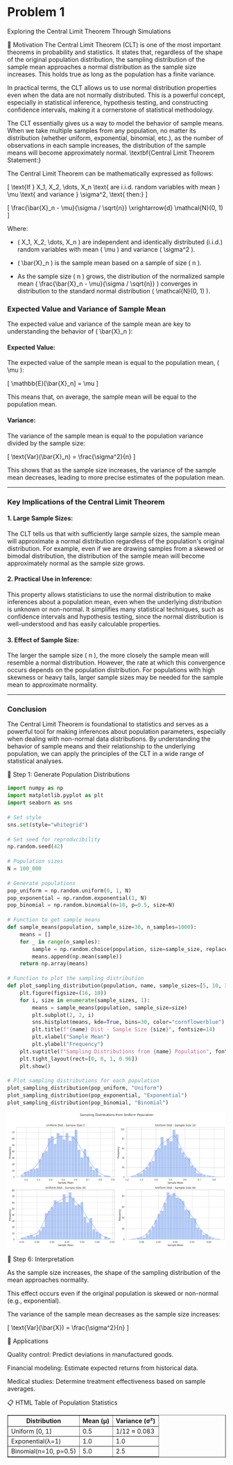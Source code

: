 # Problem 1
Exploring the Central Limit Theorem Through Simulations

📌 Motivation
The Central Limit Theorem (CLT) is one of the most important theorems in probability and statistics. It states that, regardless of the shape of the original population distribution, the sampling distribution of the sample mean approaches a normal distribution as the sample size increases. This holds true as long as the population has a finite variance.

In practical terms, the CLT allows us to use normal distribution properties even when the data are not normally distributed. This is a powerful concept, especially in statistical inference, hypothesis testing, and constructing confidence intervals, making it a cornerstone of statistical methodology.

The CLT essentially gives us a way to model the behavior of sample means. When we take multiple samples from any population, no matter its distribution (whether uniform, exponential, binomial, etc.), as the number of observations in each sample increases, the distribution of the sample means will become approximately normal.
\textbf{Central Limit Theorem Statement:}

The Central Limit Theorem can be mathematically expressed as follows:

\[
\text{If } X_1, X_2, \dots, X_n \text{ are i.i.d. random variables with mean } \mu \text{ and variance } \sigma^2, \text{ then:}
\]

\[
\frac{\bar{X}_n - \mu}{\sigma / \sqrt{n}} \xrightarrow{d} \mathcal{N}(0, 1)
\]

Where:

- \( X_1, X_2, \dots, X_n \) are independent and identically distributed (i.i.d.) random variables with mean \( \mu \) and variance \( \sigma^2 \).

- \( \bar{X}_n \) is the sample mean based on a sample of size \( n \).

- As the sample size \( n \) grows, the distribution of the normalized sample mean \( \frac{\bar{X}_n - \mu}{\sigma / \sqrt{n}} \) converges in distribution to the standard normal distribution \( \mathcal{N}(0, 1) \).

### Expected Value and Variance of Sample Mean

The expected value and variance of the sample mean are key to understanding the behavior of \( \bar{X}_n \):

#### **Expected Value:**
The expected value of the sample mean is equal to the population mean, \( \mu \):

\[
\mathbb{E}[\bar{X}_n] = \mu
\]

This means that, on average, the sample mean will be equal to the population mean.

#### **Variance:**
The variance of the sample mean is equal to the population variance divided by the sample size:

\[
\text{Var}(\bar{X}_n) = \frac{\sigma^2}{n}
\]

This shows that as the sample size increases, the variance of the sample mean decreases, leading to more precise estimates of the population mean.

---

### Key Implications of the Central Limit Theorem

#### **1. Large Sample Sizes:**
The CLT tells us that with sufficiently large sample sizes, the sample mean will approximate a normal distribution regardless of the population's original distribution. For example, even if we are drawing samples from a skewed or bimodal distribution, the distribution of the sample mean will become approximately normal as the sample size grows.

#### **2. Practical Use in Inference:**
This property allows statisticians to use the normal distribution to make inferences about a population mean, even when the underlying distribution is unknown or non-normal. It simplifies many statistical techniques, such as confidence intervals and hypothesis testing, since the normal distribution is well-understood and has easily calculable properties.

#### **3. Effect of Sample Size:**
The larger the sample size \( n \), the more closely the sample mean will resemble a normal distribution. However, the rate at which this convergence occurs depends on the population distribution. For populations with high skewness or heavy tails, larger sample sizes may be needed for the sample mean to approximate normality.

---

### Conclusion
The Central Limit Theorem is foundational to statistics and serves as a powerful tool for making inferences about population parameters, especially when dealing with non-normal data distributions. By understanding the behavior of sample means and their relationship to the underlying population, we can apply the principles of the CLT in a wide range of statistical analyses.

🔢 Step 1: Generate Population Distributions
```python
import numpy as np
import matplotlib.pyplot as plt
import seaborn as sns

# Set style
sns.set(style="whitegrid")

# Set seed for reproducibility
np.random.seed(42)

# Population sizes
N = 100_000

# Generate populations
pop_uniform = np.random.uniform(0, 1, N)
pop_exponential = np.random.exponential(1, N)
pop_binomial = np.random.binomial(n=10, p=0.5, size=N)

# Function to get sample means
def sample_means(population, sample_size=30, n_samples=1000):
    means = []
    for _ in range(n_samples):
        sample = np.random.choice(population, size=sample_size, replace=False)
        means.append(np.mean(sample))
    return np.array(means)

# Function to plot the sampling distribution
def plot_sampling_distribution(population, name, sample_sizes=[5, 10, 30, 50]):
    plt.figure(figsize=(16, 10))
    for i, size in enumerate(sample_sizes, 1):
        means = sample_means(population, sample_size=size)
        plt.subplot(2, 2, i)
        sns.histplot(means, kde=True, bins=30, color="cornflowerblue")
        plt.title(f"{name} Dist - Sample Size {size}", fontsize=14)
        plt.xlabel("Sample Mean")
        plt.ylabel("Frequency")
    plt.suptitle(f"Sampling Distributions from {name} Population", fontsize=16)
    plt.tight_layout(rect=[0, 0, 1, 0.96])
    plt.show()

# Plot sampling distributions for each population
plot_sampling_distribution(pop_uniform, "Uniform")
plot_sampling_distribution(pop_exponential, "Exponential")
plot_sampling_distribution(pop_binomial, "Binomial")

```
![alt text](image.png)

🧠 Step 6: Interpretation

As the sample size increases, the shape of the sampling distribution of the mean approaches normality.

This effect occurs even if the original population is skewed or non-normal (e.g., exponential).

The variance of the sample mean decreases as the sample size increases:

\[
\text{Var}(\bar{X}) = \frac{\sigma^2}{n}
\]

🎯 Applications

Quality control: Predict deviations in manufactured goods.

Financial modeling: Estimate expected returns from historical data.

Medical studies: Determine treatment effectiveness based on sample averages.


📋 HTML Table of Population Statistics
<table border="1">
  <tr>
    <th>Distribution</th>
    <th>Mean (μ)</th>
    <th>Variance (σ²)</th>
  </tr>
  <tr>
    <td>Uniform [0, 1]</td>
    <td>0.5</td>
    <td>1/12 ≈ 0.083</td>
  </tr>
  <tr>
    <td>Exponential(λ=1)</td>
    <td>1.0</td>
    <td>1.0</td>
  </tr>
  <tr>
    <td>Binomial(n=10, p=0.5)</td>
    <td>5.0</td>
    <td>2.5</td>
  </tr>

